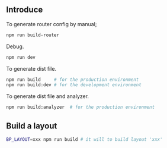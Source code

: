 ## Introduce

To generate router config by manual;

```bash
npm run build-router
```

Debug.

```bash
npm run dev
```

To generate dist file.

```bash
npm run build     # for the production environment
npm run build:dev # for the development environment
```

To generate dist file and analyzer.

```bash
npm run build:analyzer  # for the production environment
```

## Build a layout

```bash
BP_LAYOUT=xxx npm run build # it will to build layout 'xxx'
```